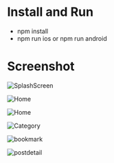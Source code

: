 # Install and Run

- npm install
- npm run ios or npm run android

# Screenshot

![SplashScreen]('./src/assets/images/screenshot/SplashScreen.png?raw=true')

![Home]('./src/assets/images/screenshot/home1.png?raw=true')

![Home]('./src/assets/images/screenshot/home2.png?raw=true')

![Category]('./src/assets/images/screenshot/categories.png?raw=true')

![bookmark]('./src/assets/images/screenshot/bookmark.png?raw=true')

![postdetail]('./src/assets/images/screenshot/postdetail.png?raw=true')
